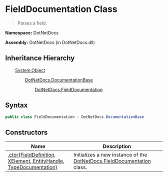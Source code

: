 # FieldDocumentation Class
> Parses a field.

**Namespace:** DotNetDocs

**Assembly:** DotNetDocs (in DotNetDocs.dll)
## Inheritance Hierarchy
&nbsp;&nbsp;&nbsp;&nbsp;&nbsp;&nbsp;&nbsp;&nbsp;[System.Object](https://www.google.com/search?q=System.Object&btnI=)

&nbsp;&nbsp;&nbsp;&nbsp;&nbsp;&nbsp;&nbsp;&nbsp;&nbsp;&nbsp;&nbsp;&nbsp;&nbsp;&nbsp;&nbsp;&nbsp;[DotNetDocs.DocumentationBase](https://www.google.com/search?q=DotNetDocs.DocumentationBase&btnI=)

&nbsp;&nbsp;&nbsp;&nbsp;&nbsp;&nbsp;&nbsp;&nbsp;&nbsp;&nbsp;&nbsp;&nbsp;&nbsp;&nbsp;&nbsp;&nbsp;&nbsp;&nbsp;&nbsp;&nbsp;&nbsp;&nbsp;&nbsp;&nbsp;[DotNetDocs.FieldDocumentation](https://www.google.com/search?q=DotNetDocs.FieldDocumentation&btnI=)

## Syntax
```csharp
public class FieldDocumentation : DotNetDocs.DocumentationBase
```
## Constructors
|Name|Description|
|---|---|
|[.ctor(FieldDefinition, XElement, EntityHandle, TypeDocumentation)](/docs/DotNetDocs/FieldDocumentation/Constructors/.ctor_FieldDefinition%2c%20XElement%2c%20EntityHandle6127.md)|Initializes a new instance of the [DotNetDocs.FieldDocumentation](https://www.google.com/search?q=DotNetDocs.FieldDocumentation&btnI=) class.|
